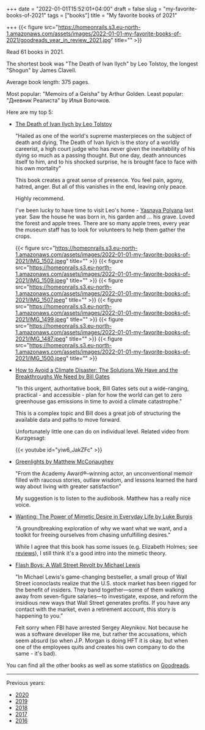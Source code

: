 +++
date = "2022-01-01T15:52:01+04:00"
draft = false
slug = "my-favorite-books-of-2021"
tags = ["books"]
title = "My favorite books of 2021"

+++
{{< figure src="https://homeonrails.s3.eu-north-1.amazonaws.com/assets/images/2022-01-01-my-favorite-books-of-2021/goodreads_year_in_review_2021.jpg" title="" >}}

Read 61 books in 2021.

The shortest book was "The Death of Ivan Ilych" by Leo
Tolstoy, the longest "Shogun" by James Clavell.

Average book length: 375 pages.

Most popular: "Memoirs of a Geisha" by Arthur Golden. Least popular: "Дневник
Реалиста" by Илья Волочков.

<!--more-->

Here are my top 5:

- [The Death of Ivan Ilych by Leo Tolstoy](https://www.goodreads.com/book/show/18386.The_Death_of_Ivan_Ilych)

  "Hailed as one of the world's supreme masterpieces on the subject of death
  and dying, The Death of Ivan Ilyich is the story of a worldly careerist, a
  high court judge who has never given the inevitability of his dying so much
  as a passing thought. But one day, death announces itself to him, and to his
  shocked surprise, he is brought face to face with his own mortality"

  This book creates a great sense of presence. You feel pain, agony, hatred,
  anger. But all of this vanishes in the end, leaving only peace.

  Highly recommend.

  I've been lucky to have time to visit Leo's home - [Yasnaya
  Polyana](https://en.wikipedia.org/wiki/Yasnaya_Polyana) last year. Saw the
  house he was born in, his garden and ... his grave. Loved the forest and
  apple trees. There are so many apple trees, every year the museum staff has
  to look for volunteers to help them gather the crops.

  {{< figure src="https://homeonrails.s3.eu-north-1.amazonaws.com/assets/images/2022-01-01-my-favorite-books-of-2021/IMG_1502.jpeg" title="" >}}
  {{< figure src="https://homeonrails.s3.eu-north-1.amazonaws.com/assets/images/2022-01-01-my-favorite-books-of-2021/IMG_1509.jpeg" title="" >}}
  {{< figure src="https://homeonrails.s3.eu-north-1.amazonaws.com/assets/images/2022-01-01-my-favorite-books-of-2021/IMG_1507.jpeg" title="" >}}
  {{< figure src="https://homeonrails.s3.eu-north-1.amazonaws.com/assets/images/2022-01-01-my-favorite-books-of-2021/IMG_1499.jpeg" title="" >}}
  {{< figure src="https://homeonrails.s3.eu-north-1.amazonaws.com/assets/images/2022-01-01-my-favorite-books-of-2021/IMG_1487.jpeg" title="" >}}
  {{< figure src="https://homeonrails.s3.eu-north-1.amazonaws.com/assets/images/2022-01-01-my-favorite-books-of-2021/IMG_1500.jpeg" title="" >}}

- [How to Avoid a Climate Disaster: The Solutions We Have and the Breakthroughs We Need by Bill Gates](https://www.goodreads.com/book/show/52275335-how-to-avoid-a-climate-disaster)

  "In this urgent, authoritative book, Bill Gates sets out a wide-ranging,
  practical - and accessible - plan for how the world can get to zero
  greenhouse gas emissions in time to avoid a climate catastrophe."

  This is a complex topic and Bill does a great job of structuring the
  available data and paths to move forward.

  Unfortunately little one can do on individual level. Related video from
  Kurzgesagt:

  {{< youtube id="yiw6_JakZFc" >}}

- [Greenlights by Matthew McConaughey](https://www.goodreads.com/book/show/52838315-greenlights)

  "From the Academy Award®–winning actor, an unconventional memoir filled with
  raucous stories, outlaw wisdom, and lessons learned the hard way about living
  with greater satisfaction"

  My suggestion is to listen to the audiobook. Matthew has a really nice voice.

- [Wanting: The Power of Mimetic Desire in Everyday Life by Luke Burgis](https://www.goodreads.com/book/show/54860444-wanting)

  "A groundbreaking exploration of why we want what we want, and a toolkit for
  freeing ourselves from chasing unfulfilling desires."

  While I agree that this book has some issues (e.g. Elizabeth Holmes; see
  [reviews](https://www.goodreads.com/review/show/4124344757?book_show_action=true)),
  I still think it's a good intro into the mimetic theory.

- [Flash Boys: A Wall Street Revolt by Michael Lewis](https://www.goodreads.com/book/show/24724602-flash-boys)

  "In Michael Lewis's game-changing bestseller, a small group of Wall Street
  iconoclasts realize that the U.S. stock market has been rigged for the
  benefit of insiders. They band together—some of them walking away from
  seven-figure salaries—to investigate, expose, and reform the insidious new
  ways that Wall Street generates profits. If you have any contact with the
  market, even a retirement account, this story is happening to you."

  Felt sorry when FBI have arrested Sergey Aleynikov. Not because he was a
  software developer like me, but rather the accusations, which seem absurd (so
  when J.P. Morgan is doing HFT it is okay, but when one of the employees quits
  and creates his own company to do the same - it's bad).

You can find all the other books as well as some statistics on
[Goodreads](https://www.goodreads.com/user/year_in_books/2021/24729949).

---

Previous years:

- [2020](/2021/09/my-favorite-books-of-2020/)
- [2019](/2019/12/my-favorite-books-of-2019/)
- [2018](/2019/01/my-favorite-books-of-2018/)
- [2017](/2017/12/my-favorite-books-of-2017)
- [2016](/2017/01/best-books-of-2016/)
